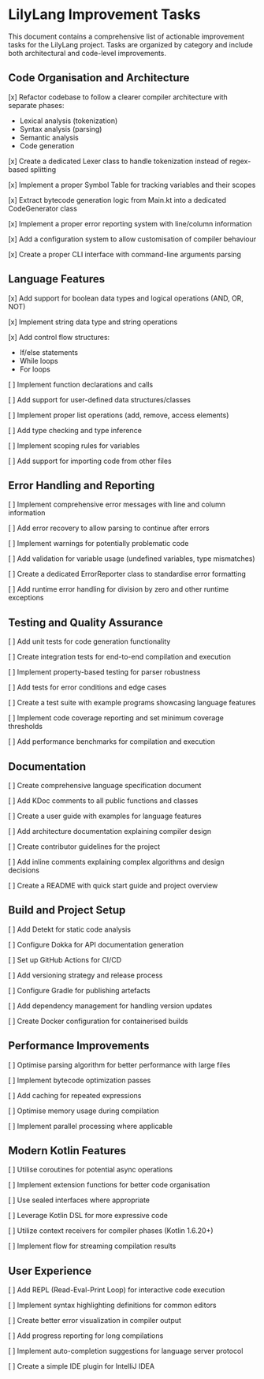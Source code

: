 # LilyLang Improvement Tasks

This document contains a comprehensive list of actionable improvement tasks for the LilyLang project. Tasks are organized by category and include both architectural and code-level improvements.

## Code Organisation and Architecture

[x] Refactor codebase to follow a clearer compiler architecture with separate phases:
   - Lexical analysis (tokenization)
   - Syntax analysis (parsing)
   - Semantic analysis
   - Code generation

[x] Create a dedicated Lexer class to handle tokenization instead of regex-based splitting

[x] Implement a proper Symbol Table for tracking variables and their scopes

[x] Extract bytecode generation logic from Main.kt into a dedicated CodeGenerator class

[x] Implement a proper error reporting system with line/column information

[x] Add a configuration system to allow customisation of compiler behaviour

[x] Create a proper CLI interface with command-line arguments parsing

## Language Features

[x] Add support for boolean data types and logical operations (AND, OR, NOT)

[x] Implement string data type and string operations

[x] Add control flow structures:
   - If/else statements
   - While loops
   - For loops

[ ] Implement function declarations and calls

[ ] Add support for user-defined data structures/classes

[ ] Implement proper list operations (add, remove, access elements)

[ ] Add type checking and type inference

[ ] Implement scoping rules for variables

[ ] Add support for importing code from other files

## Error Handling and Reporting

[ ] Implement comprehensive error messages with line and column information

[ ] Add error recovery to allow parsing to continue after errors

[ ] Implement warnings for potentially problematic code

[ ] Add validation for variable usage (undefined variables, type mismatches)

[ ] Create a dedicated ErrorReporter class to standardise error formatting

[ ] Add runtime error handling for division by zero and other runtime exceptions

## Testing and Quality Assurance

[ ] Add unit tests for code generation functionality

[ ] Create integration tests for end-to-end compilation and execution

[ ] Implement property-based testing for parser robustness

[ ] Add tests for error conditions and edge cases

[ ] Create a test suite with example programs showcasing language features

[ ] Implement code coverage reporting and set minimum coverage thresholds

[ ] Add performance benchmarks for compilation and execution

## Documentation

[ ] Create comprehensive language specification document

[ ] Add KDoc comments to all public functions and classes

[ ] Create a user guide with examples for language features

[ ] Add architecture documentation explaining compiler design

[ ] Create contributor guidelines for the project

[ ] Add inline comments explaining complex algorithms and design decisions

[ ] Create a README with quick start guide and project overview

## Build and Project Setup

[ ] Add Detekt for static code analysis

[ ] Configure Dokka for API documentation generation

[ ] Set up GitHub Actions for CI/CD

[ ] Add versioning strategy and release process

[ ] Configure Gradle for publishing artefacts

[ ] Add dependency management for handling version updates

[ ] Create Docker configuration for containerised builds

## Performance Improvements

[ ] Optimise parsing algorithm for better performance with large files

[ ] Implement bytecode optimization passes

[ ] Add caching for repeated expressions

[ ] Optimise memory usage during compilation

[ ] Implement parallel processing where applicable

## Modern Kotlin Features

[ ] Utilise coroutines for potential async operations

[ ] Implement extension functions for better code organisation

[ ] Use sealed interfaces where appropriate

[ ] Leverage Kotlin DSL for more expressive code

[ ] Utilize context receivers for compiler phases (Kotlin 1.6.20+)

[ ] Implement flow for streaming compilation results

## User Experience

[ ] Add REPL (Read-Eval-Print Loop) for interactive code execution

[ ] Implement syntax highlighting definitions for common editors

[ ] Create better error visualization in compiler output

[ ] Add progress reporting for long compilations

[ ] Implement auto-completion suggestions for language server protocol

[ ] Create a simple IDE plugin for IntelliJ IDEA
